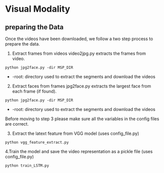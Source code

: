 # Visual Modality


## preparing the Data
Once the videos have been downloaded, we follow a two step process to prepare the data.
1. Extract frames from videos
  video2jpg.py extracts the frames from video.
  ```
  python jpg2face.py -dir MSP_DIR
  ```
* -root: directory used to extract the segments and download the videos
  
2. Extract faces from frames
  jpg2face.py extracts the largest face from each frame (if found).
  ```
  python jpg2face.py -dir MSP_DIR
  ```
* -root: directory used to extract the segments and download the videos

Before moving to step 3 please make sure all the variables in the config files are correct.

3. Extract the latext feature from VGG model (uses config_file.py)
  ```
  python vgg_feature_extract.py
  ```
  
4.Train the model and save the video representation as a pickle file (uses config_file.py)
  ```
  python train_LSTM.py
  ```
